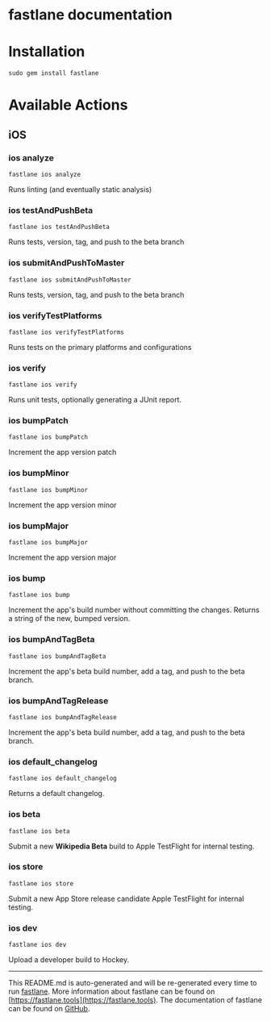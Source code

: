 fastlane documentation
================
# Installation
```
sudo gem install fastlane
```
# Available Actions
## iOS
### ios analyze
```
fastlane ios analyze
```
Runs linting (and eventually static analysis)
### ios testAndPushBeta
```
fastlane ios testAndPushBeta
```
Runs tests, version, tag, and push to the beta branch
### ios submitAndPushToMaster
```
fastlane ios submitAndPushToMaster
```
Runs tests, version, tag, and push to the beta branch
### ios verifyTestPlatforms
```
fastlane ios verifyTestPlatforms
```
Runs tests on the primary platforms and configurations
### ios verify
```
fastlane ios verify
```
Runs unit tests, optionally generating a JUnit report.
### ios bumpPatch
```
fastlane ios bumpPatch
```
Increment the app version patch
### ios bumpMinor
```
fastlane ios bumpMinor
```
Increment the app version minor
### ios bumpMajor
```
fastlane ios bumpMajor
```
Increment the app version major
### ios bump
```
fastlane ios bump
```
Increment the app's build number without committing the changes. Returns a string of the new, bumped version.
### ios bumpAndTagBeta
```
fastlane ios bumpAndTagBeta
```
Increment the app's beta build number, add a tag, and push to the beta branch.
### ios bumpAndTagRelease
```
fastlane ios bumpAndTagRelease
```
Increment the app's beta build number, add a tag, and push to the beta branch.
### ios default_changelog
```
fastlane ios default_changelog
```
Returns a default changelog.
### ios beta
```
fastlane ios beta
```
Submit a new **Wikipedia Beta** build to Apple TestFlight for internal testing.
### ios store
```
fastlane ios store
```
Submit a new App Store release candidate Apple TestFlight for internal testing.
### ios dev
```
fastlane ios dev
```
Upload a developer build to Hockey.

----

This README.md is auto-generated and will be re-generated every time to run [fastlane](https://fastlane.tools).
More information about fastlane can be found on [https://fastlane.tools](https://fastlane.tools).
The documentation of fastlane can be found on [GitHub](https://github.com/fastlane/fastlane/tree/master/fastlane).